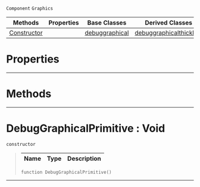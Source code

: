  `Component` `Graphics`



|Methods|Properties|Base Classes|Derived Classes|
|---|---|---|---|
|[ Constructor](debuggraphicalprimitive.md#debuggraphicalprimitive)| |[debuggraphical](debuggraphical.md)|[debuggraphicalthickline](debuggraphicalthickline.md)|


 #  Properties


---  
 #  Methods


---  
 #  DebugGraphicalPrimitive : Void

 `constructor`

> 
> |Name|Type|Description|
> |---|---|---|
> ``` lang=cpp, name=Nada
> function DebugGraphicalPrimitive()
> ``` 


---  
 

 
